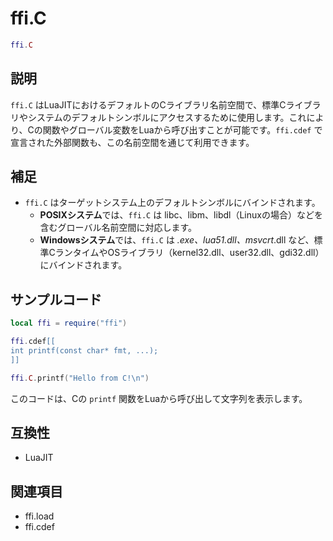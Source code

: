 # ffi.C

```lua
ffi.C
```

## 説明

`ffi.C` はLuaJITにおけるデフォルトのCライブラリ名前空間で、標準Cライブラリやシステムのデフォルトシンボルにアクセスするために使用します。これにより、Cの関数やグローバル変数をLuaから呼び出すことが可能です。`ffi.cdef` で宣言された外部関数も、この名前空間を通じて利用できます。

## 補足

- `ffi.C` はターゲットシステム上のデフォルトシンボルにバインドされます。
  - **POSIXシステム**では、`ffi.C` は libc、libm、libdl（Linuxの場合）などを含むグローバル名前空間に対応します。
  - **Windowsシステム**では、`ffi.C` は *.exe、lua51.dll、msvcrt*.dll など、標準CランタイムやOSライブラリ（kernel32.dll、user32.dll、gdi32.dll）にバインドされます。

## サンプルコード

```lua
local ffi = require("ffi")

ffi.cdef[[
int printf(const char* fmt, ...);
]]

ffi.C.printf("Hello from C!\n")
```

このコードは、Cの `printf` 関数をLuaから呼び出して文字列を表示します。

## 互換性

- LuaJIT

## 関連項目

- ffi.load
- ffi.cdef